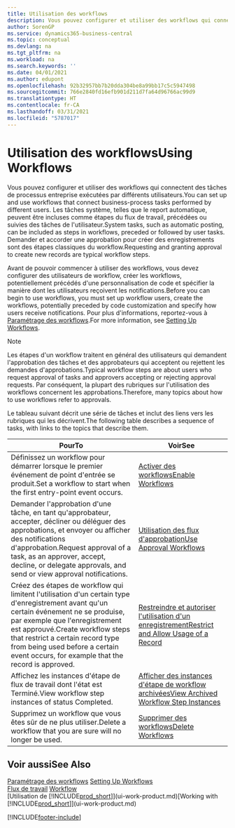 ```yaml
---
title: Utilisation des workflows
description: Vous pouvez configurer et utiliser des workflows qui connectent des tâches de processus entreprise exécutées par différents utilisateurs. Découvrez les différentes étapes à suivre pour commencer à utiliser les workflows.
author: SorenGP
ms.service: dynamics365-business-central
ms.topic: conceptual
ms.devlang: na
ms.tgt_pltfrm: na
ms.workload: na
ms.search.keywords: ''
ms.date: 04/01/2021
ms.author: edupont
ms.openlocfilehash: 92b32957bb7b20dda304be8a99bb17c5c5947498
ms.sourcegitcommit: 766e2840fd16efb901d211d7fa64d96766ac99d9
ms.translationtype: HT
ms.contentlocale: fr-CA
ms.lasthandoff: 03/31/2021
ms.locfileid: "5787017"
---
```

# <a name="using-workflows"></a><span data-ttu-id="8138a-104">Utilisation des workflows</span><span class="sxs-lookup"><span data-stu-id="8138a-104">Using Workflows</span></span>
<span data-ttu-id="8138a-105">Vous pouvez configurer et utiliser des workflows qui connectent des tâches de processus entreprise exécutées par différents utilisateurs.</span><span class="sxs-lookup"><span data-stu-id="8138a-105">You can set up and use workflows that connect business-process tasks performed by different users.</span></span> <span data-ttu-id="8138a-106">Les tâches système, telles que le report automatique, peuvent être incluses comme étapes du flux de travail, précédées ou suivies des tâches de l'utilisateur.</span><span class="sxs-lookup"><span data-stu-id="8138a-106">System tasks, such as automatic posting, can be included as steps in workflows, preceded or followed by user tasks.</span></span> <span data-ttu-id="8138a-107">Demander et accorder une approbation pour créer des enregistrements sont des étapes classiques du workflow.</span><span class="sxs-lookup"><span data-stu-id="8138a-107">Requesting and granting approval to create new records are typical workflow steps.</span></span>  

 <span data-ttu-id="8138a-108">Avant de pouvoir commencer à utiliser des workflows, vous devez configurer des utilisateurs de workflow, créer les workflows, potentiellement précédés d'une personnalisation de code et spécifier la manière dont les utilisateurs reçoivent les notifications.</span><span class="sxs-lookup"><span data-stu-id="8138a-108">Before you can begin to use workflows, you must set up workflow users, create the workflows, potentially preceded by code customization and specify how users receive notifications.</span></span> <span data-ttu-id="8138a-109">Pour plus d'informations, reportez-vous à [Paramétrage des workflows](across-set-up-workflows.md).</span><span class="sxs-lookup"><span data-stu-id="8138a-109">For more information, see [Setting Up Workflows](across-set-up-workflows.md).</span></span>  

> [!NOTE]  
>  <span data-ttu-id="8138a-110">Les étapes d'un workflow traitent en général des utilisateurs qui demandent l'approbation des tâches et des approbateurs qui acceptent ou rejettent les demandes d'approbations.</span><span class="sxs-lookup"><span data-stu-id="8138a-110">Typical workflow steps are about users who request approval of tasks and approvers accepting or rejecting approval requests.</span></span> <span data-ttu-id="8138a-111">Par conséquent, la plupart des rubriques sur l'utilisation des workflows concernent les approbations.</span><span class="sxs-lookup"><span data-stu-id="8138a-111">Therefore, many topics about how to use workflows refer to approvals.</span></span>  

 <span data-ttu-id="8138a-112">Le tableau suivant décrit une série de tâches et inclut des liens vers les rubriques qui les décrivent.</span><span class="sxs-lookup"><span data-stu-id="8138a-112">The following table describes a sequence of tasks, with links to the topics that describe them.</span></span>  

|<span data-ttu-id="8138a-113">**Pour**</span><span class="sxs-lookup"><span data-stu-id="8138a-113">**To**</span></span>|<span data-ttu-id="8138a-114">**Voir**</span><span class="sxs-lookup"><span data-stu-id="8138a-114">**See**</span></span>|  
|------------|-------------|  
|<span data-ttu-id="8138a-115">Définissez un workflow pour démarrer lorsque le premier événement de point d'entrée se produit.</span><span class="sxs-lookup"><span data-stu-id="8138a-115">Set a workflow to start when the first entry-point event occurs.</span></span>|[<span data-ttu-id="8138a-116">Activer des workflows</span><span class="sxs-lookup"><span data-stu-id="8138a-116">Enable Workflows</span></span>](across-how-to-enable-workflows.md)|  
|<span data-ttu-id="8138a-117">Demander l'approbation d'une tâche, en tant qu'approbateur, accepter, décliner ou déléguer des approbations, et envoyer ou afficher des notifications d'approbation.</span><span class="sxs-lookup"><span data-stu-id="8138a-117">Request approval of a task, as an approver, accept, decline, or delegate approvals, and send or view approval notifications.</span></span>|[<span data-ttu-id="8138a-118">Utilisation des flux d'approbation</span><span class="sxs-lookup"><span data-stu-id="8138a-118">Use Approval Workflows</span></span>](across-how-use-approval-workflows.md)|  
|<span data-ttu-id="8138a-119">Créez des étapes de workflow qui limitent l'utilisation d'un certain type d'enregistrement avant qu'un certain événement ne se produise, par exemple que l'enregistrement est approuvé.</span><span class="sxs-lookup"><span data-stu-id="8138a-119">Create workflow steps that restrict a certain record type from being used before a certain event occurs, for example that the record is approved.</span></span>|[<span data-ttu-id="8138a-120">Restreindre et autoriser l'utilisation d'un enregistrement</span><span class="sxs-lookup"><span data-stu-id="8138a-120">Restrict and Allow Usage of a Record</span></span>](across-how-to-restrict-and-allow-usage-of-a-record.md)|  
|<span data-ttu-id="8138a-121">Affichez les instances d'étape de flux de travail dont l'état est Terminé.</span><span class="sxs-lookup"><span data-stu-id="8138a-121">View workflow step instances of status Completed.</span></span>|[<span data-ttu-id="8138a-122">Afficher des instances d'étape de workflow archivées</span><span class="sxs-lookup"><span data-stu-id="8138a-122">View Archived Workflow Step Instances</span></span>](across-how-to-view-archived-workflow-step-instances.md)|  
|<span data-ttu-id="8138a-123">Supprimez un workflow que vous êtes sûr de ne plus utiliser.</span><span class="sxs-lookup"><span data-stu-id="8138a-123">Delete a workflow that you are sure will no longer be used.</span></span>|[<span data-ttu-id="8138a-124">Supprimer des workflows</span><span class="sxs-lookup"><span data-stu-id="8138a-124">Delete Workflows</span></span>](across-how-to-delete-workflows.md)|  

## <a name="see-also"></a><span data-ttu-id="8138a-125">Voir aussi</span><span class="sxs-lookup"><span data-stu-id="8138a-125">See Also</span></span>  
<span data-ttu-id="8138a-126">[Paramétrage des workflows](across-set-up-workflows.md) </span><span class="sxs-lookup"><span data-stu-id="8138a-126">[Setting Up Workflows](across-set-up-workflows.md) </span></span>  
<span data-ttu-id="8138a-127">[Flux de travail](across-workflow.md) </span><span class="sxs-lookup"><span data-stu-id="8138a-127">[Workflow](across-workflow.md) </span></span>  
<span data-ttu-id="8138a-128">[Utilisation de [!INCLUDE[prod_short](includes/prod_short.md)]](ui-work-product.md)</span><span class="sxs-lookup"><span data-stu-id="8138a-128">[Working with [!INCLUDE[prod_short](includes/prod_short.md)]](ui-work-product.md)</span></span>


[!INCLUDE[footer-include](includes/footer-banner.md)]